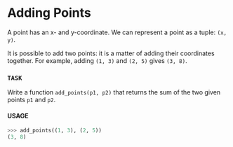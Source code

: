 # Adding Points

A point has an x- and y-coordinate.
We can represent a point as a tuple: `(x, y)`.

It is possible to add two points: it is a matter of adding their coordinates together.
For example, adding `(1, 3)` and `(2, 5)` gives `(3, 8)`.

### `TASK`

Write a function `add_points(p1, p2)` that returns the sum of the two given points `p1` and `p2`.

#### USAGE

```python
>>> add_points((1, 3), (2, 5))
(3, 8)
```
